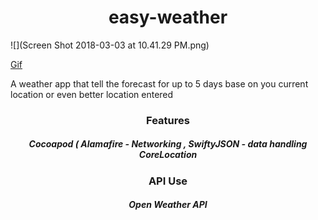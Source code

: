 <h1 align="center"> easy-weather</h1>

![](Screen Shot 2018-03-03 at 10.41.29 PM.png)

<a href="http://g.recordit.co/uu5Hzc9bB8.gif"> Gif </a>





A weather app that tell the forecast for up to 5 days base on you current location or even better location entered



<h3 align="center"> Features </h3>
<h5 align="center"> Cocoapod ( Alamafire - Networking , SwiftyJSON - data handling 
CoreLocation</h5>


<h3 align="center"> API Use </h3>
<h5 align="center"> Open Weather API </h5>


